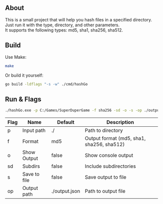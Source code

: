 ## About
This is a small project that will help you hash files in a specified directory.<br>
Just run it with the type, directory, and other parameters.<br>
It supports the following types: md5, sha1, sha256, sha512.

## Build
Use Make:
```bash
make
```

Or build it yourself:
```bash
go build -ldflags "-s -w" ./cmd/hashGo
```

## Run & Flags

```bash
./hashGo.exe -p C:/Games/SuperDuperGame -f sha256 -sd -o -s -op ./output/output.json
```

| Flag | Name         | Default       | Description                               |
|------|--------------|---------------|-------------------------------------------|
| p    | Input path   | ./            | Path to directory                         |
| f    | Format       | md5           | Output format (md5, sha1, sha256, sha512) |
| o    | Show Output  | false         | Show console output                       |
| sd   | Subdirs      | false         | Include subdirectories                    |
| s    | Save to file | false         | Save output to file                       |
| op   | Output path  | ./output.json | Path to output file                       |
